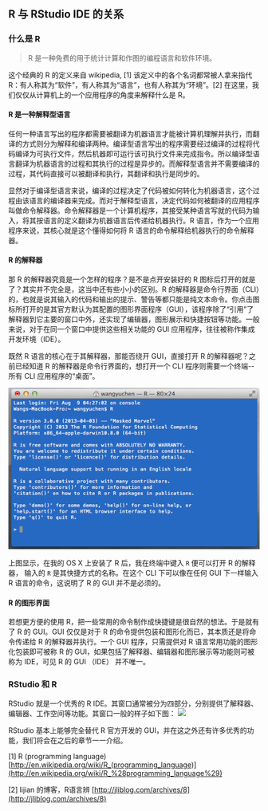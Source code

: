 R 与 RStudio IDE 的关系
---

### 什么是 R
> R 是一种免费的用于统计计算和作图的编程语言和软件环境。

这个经典的 R 的定义来自 wikipedia, [1] 该定义中的各个名词都常被人拿来指代 R：有人称其为“软件”，有人称其为“语言”，也有人称其为“环境”。[2] 在这里，我们仅仅从计算机上的一个应用程序的角度来解释什么是 R。

#### R 是一种解释型语言
任何一种语言写出的程序都需要被翻译为机器语言才能被计算机理解并执行，而翻译的方式则分为解释和编译两种。编译型语言写出的程序需要经过编译的过程将代码编译为可执行文件，然后机器即可运行该可执行文件来完成指令。所以编译型语言翻译为机器语言的过程和其执行的过程是异步的。而解释型语言并不需要编译的过程，其代码直接可以被翻译和执行，其翻译和执行是同步的。

显然对于编译型语言来说，编译的过程决定了代码被如何转化为机器语言，这个过程由该语言的编译器来完成。而对于解释型语言，决定代码如何被翻译的应用程序叫做命令解释器。命令解释器是一个计算机程序，其接受某种语言写就的代码为输入，将其按语言的定义翻译为机器语言后传递给机器执行。R 语言，作为一个应用程序来说，其核心就是这个懂得如何将 R 语言的命令解释给机器执行的命令解释器。


#### R 的解释器
那 R 的解释器究竟是一个怎样的程序？是不是点开安装好的 R 图标后打开的就是了？其实并不完全是，这当中还有些小小的区别。R 的解释器是命令行界面（CLI）的，也就是说其输入的代码和输出的提示、警告等都只能是纯文本命令。你点击图标所打开的是其官方默认为其配置的图形界面程序（GUI），该程序除了“引用”了解释器到它主要的窗口中外，还实现了编辑器，图形展示和快捷按钮等功能。一般来说，对于在同一个窗口中提供这些相关功能的 GUI 应用程序，往往被称作集成开发环境（IDE）。

既然 R 语言的核心在于其解释器，那能否绕开 GUI，直接打开 R 的解释器呢？之前已经知道 R 的解释器是命令行界面的，想打开一个 CLI 程序则需要一个终端--所有 CLI 应用程序的“桌面”。

![](fig/cli.png)


上图显示，在我的 OS X 上安装了 R 后，我在终端中键入 `R` 便可以打开 R 的解释器， 输入的 `R` 是其快捷方式的名称。在这个 CLI 下可以像在任何 GUI 下一样输入 R 语言的命令，这说明了 R 的 GUI 并不是必须的。

#### R 的图形界面
若想更方便的使用 R，把一些常用的命令制作成快捷键是很自然的想法。于是就有了 R 的 GUI。GUI 仅仅是对于 R 的命令提供包装和图形化而已，其本质还是将命令传递给 R 的解释器并执行。一个 GUI 程序，只需提供对 R 语言常用功能的图形化包装即可被称 R 的 GUI，如果包括了解释器、编辑器和图形展示等功能则可被称为 IDE，可见 R 的 GUI （IDE） 并不唯一。

### RStudio 和 R
RStudio 就是一个优秀的 R IDE。其窗口通常被分为四部分，分别提供了解释器、编辑器、工作空间等功能。其窗口一般的样子如下图：
![](http://www.rstudio.com/images/screenshots/rstudio-web.png)

RStudio 基本上能够完全替代 R 官方开发的 GUI，并在这之外还有许多优秀的功能，我们将会在之后的章节一一介绍。

[1] R (programming language) [http://en.wikipedia.org/wiki/R_(programming_language)](http://en.wikipedia.org/wiki/R_%28programming_language%29)

[2] lijian 的博客，R语言辨 [http://jliblog.com/archives/8](http://jliblog.com/archives/8)